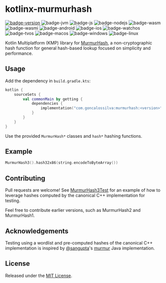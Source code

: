 # kotlinx-murmurhash

[![badge-version]](https://search.maven.org/search?q=g:com.goncalossilva%20a:murmurhash*)
![badge-jvm][badge-jvm]
![badge-js][badge-js]
![badge-nodejs][badge-nodejs]
![badge-wasm][badge-wasm]
![badge-wasmi][badge-wasmi]
![badge-android][badge-android]
![badge-ios][badge-ios]
![badge-watchos][badge-watchos]
![badge-tvos][badge-tvos]
![badge-macos][badge-macos]
![badge-windows][badge-windows]
![badge-linux][badge-linux]

Kotlin Multiplatform (KMP) library for [MurmurHash](https://en.wikipedia.org/wiki/MurmurHash), a non-cryptographic hash function for general hash-based lookup focused on simplicity and performance.

## Usage

Add the dependency in `build.gradle.kts`:

```kotlin
kotlin {
    sourceSets {
        val commonMain by getting {
            dependencies {
                implementation("com.goncalossilva:murmurhash:<version>")
            }
        }
    }
}
```

Use the provided `MurmurHash*` classes and `hash*` hashing functions.

## Example

```kotlin
MurmurHash3().hash32x86(string.encodeToByteArray())
```

## Contributing

Pull requests are welcome! See [MurmurHash3Test](src/commonTest/kotlin/MurmurHash3Test.kt) for an example of how to leverage hashes computed by the canonical C++ implementation for testing.

Feel free to contribute earlier versions, such as MurmurHash2 and MurmurHash1.  

## Acknowledgements

Testing using a wordlist and pre-computed hashes of the canonical C++ implementation is inspired by [@sangupta](https://github.com/sangupta)'s [murmur](https://github.com/sangupta/murmur) Java implementation.

## License

Released under the [MIT License](https://opensource.org/licenses/MIT).

[badge-version]: https://img.shields.io/maven-central/v/com.goncalossilva/murmurhash?style=flat
[badge-ios]: https://img.shields.io/badge/platform-ios-CDCDCD.svg?style=flat
[badge-js]: https://img.shields.io/badge/platform-js-F8DB5D.svg?style=flat
[badge-nodejs]: https://img.shields.io/badge/platform-nodejs-68a063.svg?style=flat
[badge-jvm]: https://img.shields.io/badge/platform-jvm-DB413D.svg?style=flat
[badge-android]: https://img.shields.io/badge/platform-android-6EDB8D.svg?style=flat
[badge-linux]: https://img.shields.io/badge/platform-linux-2D3F6C.svg?style=flat
[badge-windows]: https://img.shields.io/badge/platform-windows-4D76CD.svg?style=flat
[badge-macos]: https://img.shields.io/badge/platform-macos-111111.svg?style=flat
[badge-watchos]: https://img.shields.io/badge/platform-watchos-C0C0C0.svg?style=flat
[badge-tvos]: https://img.shields.io/badge/platform-tvos-808080.svg?style=flat
[badge-wasm]: https://img.shields.io/badge/platform-wasm-624FE8.svg?style=flat
[badge-wasmi]: https://img.shields.io/badge/platform-wasi-626FFF.svg?style=flat
